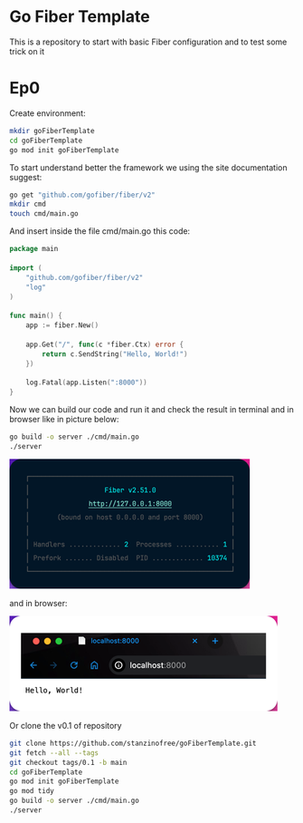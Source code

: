 # Go Fiber Template

This is a repository to start with basic Fiber configuration and to test some trick on it

# Ep0

Create environment:

```bash
mkdir goFiberTemplate
cd goFiberTemplate
go mod init goFiberTemplate
```

To start understand better the framework we using the site documentation suggest:

```bash
go get "github.com/gofiber/fiber/v2"
mkdir cmd
touch cmd/main.go
```

And insert inside the file cmd/main.go this code:

```go
package main

import (
	"github.com/gofiber/fiber/v2"
	"log"
)

func main() {
	app := fiber.New()

	app.Get("/", func(c *fiber.Ctx) error {
		return c.SendString("Hello, World!")
	})

	log.Fatal(app.Listen(":8000"))
}
```
Now we can build our code and run it and check the result in terminal and in browser like in picture below:

```bash
go build -o server ./cmd/main.go
./server
```

![Terminal Fiber Output](docs/imgs/img.png)

and in browser:

![Browser Fiber Output](docs/imgs/img1.png)

Or clone the v0.1 of repository

```bash
git clone https://github.com/stanzinofree/goFiberTemplate.git
git fetch --all --tags
git checkout tags/0.1 -b main
cd goFiberTemplate
go mod init goFiberTemplate
go mod tidy
go build -o server ./cmd/main.go
./server
```

